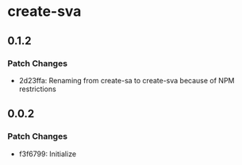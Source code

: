 # create-sva

## 0.1.2

### Patch Changes

- 2d23ffa: Renaming from create-sa to create-sva because of NPM restrictions

## 0.0.2

### Patch Changes

- f3f6799: Initialize

